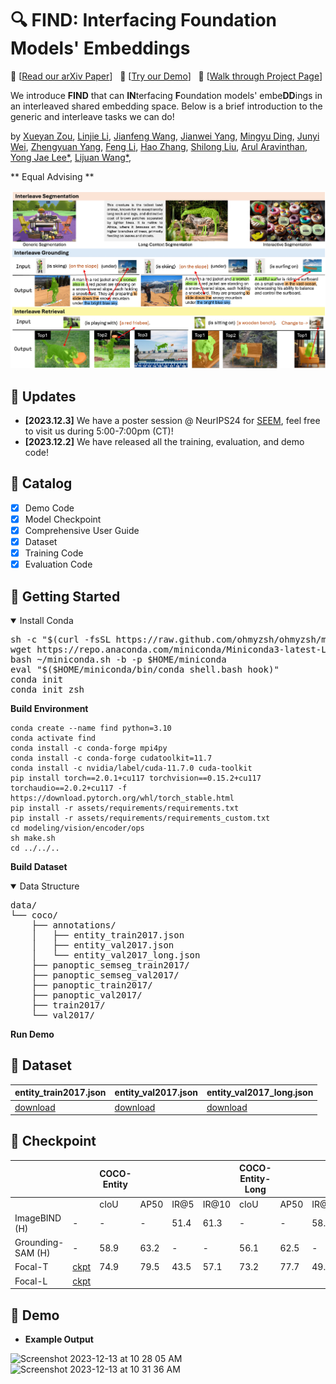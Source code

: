# 🔍 FIND: Interfacing Foundation Models' Embeddings
:grapes: \[[Read our arXiv Paper](https://arxiv.org/pdf/2312.07532.pdf)\] &nbsp; :apple: \[[Try our Demo](http://find.xyzou.net:6789)\] &nbsp; :orange: \[[Walk through Project Page](https://x-decoder-vl.github.io/)\]

We introduce **FIND** that can **IN**terfacing **F**oundation models' embe**DD**ings in an interleaved shared embedding space. Below is a brief introduction to the generic and interleave tasks we can do!

by [Xueyan Zou](https://maureenzou.github.io/), [Linjie Li](https://scholar.google.com/citations?user=WR875gYAAAAJ&hl=en), [Jianfeng Wang](http://jianfengwang.me/), [Jianwei Yang](https://jwyang.github.io/), [Mingyu Ding](https://dingmyu.github.io/), [Junyi Wei](https://scholar.google.com/citations?user=Kb1GL40AAAAJ&hl=en), [Zhengyuan Yang](https://zyang-ur.github.io/), [Feng Li](https://fengli-ust.github.io/), [Hao Zhang](https://scholar.google.com/citations?user=B8hPxMQAAAAJ&hl=en), [Shilong Liu](https://lsl.zone/), [Arul Aravinthan](https://www.linkedin.com/in/arul-aravinthan-414509218/), [Yong Jae Lee*](https://pages.cs.wisc.edu/~yongjaelee/), [Lijuan Wang*](https://scholar.google.com/citations?user=cDcWXuIAAAAJ&hl=zh-CN), 

** Equal Advising **

![FIND design](assets/images/teaser.jpg?raw=true)

## :rocket: Updates
* **[2023.12.3]**  We have a poster session @ NeurIPS24 for [SEEM](https://arxiv.org/pdf/2304.06718.pdf), feel free to visit us during 5:00-7:00pm (CT)!
* **[2023.12.2]**  We have released all the training, evaluation, and demo code!

## :bookmark_tabs: Catalog
- [x] Demo Code
- [x] Model Checkpoint
- [x] Comprehensive User Guide
- [x] Dataset
- [x] Training Code
- [x] Evaluation Code

## :hammer: Getting Started

<details open>
<summary>Install Conda</summary>
<pre>
sh -c "$(curl -fsSL https://raw.github.com/ohmyzsh/ohmyzsh/master/tools/install.sh)"
wget https://repo.anaconda.com/miniconda/Miniconda3-latest-Linux-x86_64.sh -O ~/miniconda.sh
bash ~/miniconda.sh -b -p $HOME/miniconda
eval "$($HOME/miniconda/bin/conda shell.bash hook)"
conda init
conda init zsh
</pre>
</details>

**Build Environment**
```
conda create --name find python=3.10
conda activate find
conda install -c conda-forge mpi4py
conda install -c conda-forge cudatoolkit=11.7
conda install -c nvidia/label/cuda-11.7.0 cuda-toolkit
pip install torch==2.0.1+cu117 torchvision==0.15.2+cu117 torchaudio==2.0.2+cu117 -f https://download.pytorch.org/whl/torch_stable.html
pip install -r assets/requirements/requirements.txt
pip install -r assets/requirements/requirements_custom.txt
cd modeling/vision/encoder/ops
sh make.sh
cd ../../..
```

**Build Dataset**
<details open>
<summary>Data Structure</summary>
<pre>
data/
└── coco/
    ├── annotations/
    │   ├── entity_train2017.json
    │   ├── entity_val2017.json
    │   └── entity_val2017_long.json
    ├── panoptic_semseg_train2017/
    ├── panoptic_semseg_val2017/
    ├── panoptic_train2017/
    ├── panoptic_val2017/
    ├── train2017/
    └── val2017/
</pre>
</details>

**Run Demo**

## :coconut: Dataset
| entity_train2017.json | entity_val2017.json | entity_val2017_long.json |
|-----------------------|---------------------|--------------------------|
| [download](https://huggingface.co/xueyanz/FIND/resolve/main/entity_train2017.json)              | [download](https://huggingface.co/xueyanz/FIND/resolve/main/entity_val2017.json)            | [download](https://huggingface.co/xueyanz/FIND/resolve/main/entity_val2017_long.json)                 |

## :kiwi_fruit: Checkpoint
|                   |          | COCO-Entity |      |      |       | COCO-Entity-Long |      |      |       |
|-------------------|----------|-------------|------|------|-------|------------------|------|------|-------|
|                   |          | cIoU        | AP50 | IR@5 | IR@10 | cIoU             | AP50 | IR@5 | IR@10 |
| ImageBIND (H)     | -        | -           | -    | 51.4 | 61.3  | -                | -    | 58.7 | 68.9  |
| Grounding-SAM (H) | -        | 58.9        | 63.2 | -    | -     | 56.1             | 62.5 | -    | -     |
| Focal-T           | [ckpt](https://huggingface.co/xueyanz/FIND/resolve/main/find_focalt_llama_x640.pt) | 74.9        | 79.5 | 43.5 | 57.1  | 73.2             | 77.7 | 49.4 | 63.9  |
| Focal-L           | [ckpt](https://huggingface.co/xueyanz/FIND/resolve/main/find_focall_llama_x640.pt) |             |      |      |       |                  |      |      |       |

## :mushroom: Demo
* **Example Output**

<img width="400" alt="Screenshot 2023-12-13 at 10 28 05 AM" src="https://github.com/UX-Decoder/FIND/assets/11957155/48d84fb9-160c-4113-b50b-e7872dcde544">
<img width="400" alt="Screenshot 2023-12-13 at 10 31 36 AM" src="https://github.com/UX-Decoder/FIND/assets/11957155/b63582b2-45ca-4b3d-afd1-419770af2e2a">

